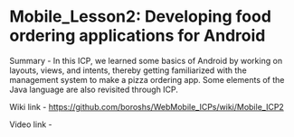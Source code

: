 # Mobile_Lesson2: Developing food ordering applications for Android

Summary - In this ICP, we learned some basics of Android by working on layouts, views, and intents, thereby getting familiarized with the management system to make a pizza ordering app. Some elements of the Java language are also revisited through ICP.

Wiki link - https://github.com/boroshs/WebMobile_ICPs/wiki/Mobile_ICP2

Video link - 

